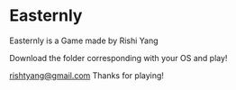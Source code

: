 # Easternly

Easternly is a Game made by Rishi Yang

Download the folder corresponding with your OS and play!



rishtyang@gmail.com
Thanks for playing!
